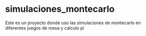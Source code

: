 # simulaciones_montecarlo
Este es un proyecto donde uso las simulaciones de montecarlo en diferentes juegos de mesa y calculo pi